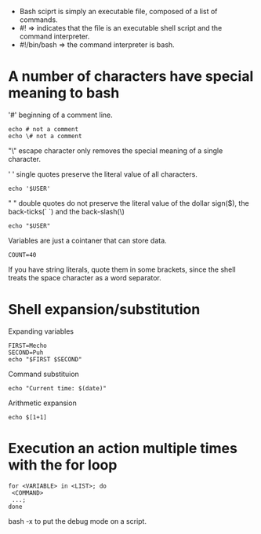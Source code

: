 - Bash sciprt is simply an executable file, composed of a list of commands. 
- #! => indicates that the file is an executable shell script and the command interpreter.
- #!/bin/bash => the command interpreter is bash.

# A number of characters have special meaning to bash
 '#' beginning of a comment line.

```{r, engine='bash', count_lines}
echo # not a comment
echo \# not a comment
```

"\\" escape character only removes the special meaning of a single character.

' ' single quotes preserve the literal value of all characters.
```{r, engine='bash', count_lines}
echo '$USER'
```

 " " double quotes do not preserve the literal value of the dollar sign($), the back-ticks(\` \`) and the back-slash(\\)
```{r, engine='bash', count_lines}
echo "$USER"
```


Variables are just a cointaner that can store data.
```{r, engine='bash', count_lines}
COUNT=40
```
If you have string literals, quote them in some brackets, since the shell treats the space character as a word separator.

# Shell expansion/substitution

Expanding variables
```{r, engine='bash', count_lines}
FIRST=Mecho
SECOND=Puh
echo "$FIRST $SECOND"
```
Command substituion
```{r, engine='bash', count_lines}
echo "Current time: $(date)" 
```
Arithmetic expansion
```{r, engine='bash', count_lines}
echo $[1+1]
```

# Execution an action multiple times with the for loop
```{r, engine='bash', count_lines}
for <VARIABLE> in <LIST>; do
 <COMMAND>
 ...;
done
```

bash -x <SCRIPTNAME> to put the debug mode on a script.
